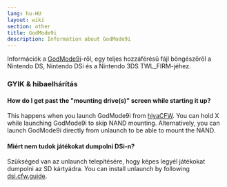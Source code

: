 ```yaml
---
lang: hu-HU
layout: wiki
section: other
title: GodMode9i
description: Information about GodMode9i
---
```


Információk a [GodMode9i](https://github.com/DS-Homebrew/GodMode9i)-ről, egy teljes hozzáférésű fájl böngészőről a Nintendo DS, Nintendo DSi és a Nintendo 3DS TWL_FIRM-jéhez.

### GYIK & hibaelhárítás

#### How do I get past the "mounting drive(s)" screen while starting it up?
This happens when you launch GodMode9i from [hiyaCFW](https://wiki.ds-homebrew.com/other/hiyacfw). You can hold X while launching GodMode9i to skip NAND mounting. Alternatively, you can launch GodMode9i directly from unlaunch to be able to mount the NAND.

#### Miért nem tudok játékokat dumpolni DSi-n?
Szükséged van az unlaunch telepítésére, hogy képes legyél játékokat dumpolni az SD kártyádra. You can install unlaunch by following [dsi.cfw.guide](https://dsi.cfw.guide/).
